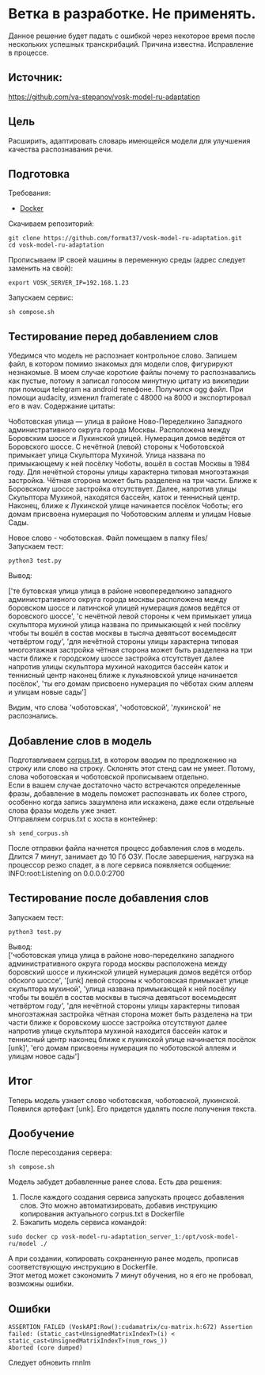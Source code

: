# Ветка в разработке. Не применять.
Данное решение будет падать с ошибкой через некоторое время после нескольких успешных транскрибаций. Причина известна. Исправление в процессе.

## Источник:

https://github.com/va-stepanov/vosk-model-ru-adaptation

## Цель

Расширить, адаптировать словарь имеющейся модели для улучшения качества распознавания речи.

## Подготовка
Требования:   
- [Docker](https://docs.docker.com/engine/install/ubuntu/)

Скачиваем репозиторий:
```
git clone https://github.com/format37/vosk-model-ru-adaptation.git
cd vosk-model-ru-adaptation
```
Прописываем IP своей машины в переменную среды (адрес следует заменить на свой):
```
export VOSK_SERVER_IP=192.168.1.23
```
Запускаем сервис:
```
sh compose.sh
```

## Тестирование перед добавлением слов

Убедимся что модель не распознает контрольное слово. Запишем файл, в котором помимо знакомых для модели слов, фигурируют незнакомые. В моем случае короткие файлы почему то распознавались как пустые, потому я записал голосом минутную цитату из википедии при помощи telegram на android телефоне. Получился ogg файл. При помощи audacity, изменил framerate с 48000 на 8000 и экспортировал его в wav.
Содержание цитаты:  
  
Чо́ботовская улица — улица в районе Ново-Переделкино Западного административного округа города Москвы. Расположена между Боровским шоссе и Лукинской улицей. Нумерация домов ведётся от Боровского шоссе. С нечётной (левой) стороны к Чоботовской примыкает улица Скульптора Мухиной. Улица названа по примыкающему к ней посёлку Чоботы, вошёл в состав Москвы в 1984 году. Для нечётной стороны улицы характерна типовая многоэтажная застройка. Чётная сторона может быть разделена на три части. Ближе к Боровскому шоссе застройка отсутствует. Далее, напротив улицы Скульптора Мухиной, находятся бассейн, каток и теннисный центр. Наконец, ближе к Лукинской улице начинается посёлок Чоботы; его домам присвоена нумерация по Чоботовским аллеям и улицам Новые Сады.  
  
Новое слово - чоботовская. Файл помещаем в папку files/   
Запускаем тест:
```
python3 test.py
```
Вывод:  
  
['те бутовская улица улица в районе новопеределкино западного административного округа города москвы расположена между боровском шоссе и латинской улицей нумерация домов ведётся от боровского шоссе', 'с нечётной левой стороны к чем примыкает улица скульптора мухиной улица названа по примыкающей к ней посёлку чтобы ты вошёл в состав москвы в тысяча девятьсот восемьдесят четвёртом году', 'для нечётной стороны улицы характерна типовая многоэтажная застройка чётная сторона может быть разделена на три части ближе к городскому шоссе застройка отсутствует далее напротив улицы скульптора мухиной находится бассейн каток и теннисный центр наконец ближе к лукьяновской улице начинается посёлок', 'ты его домам присвоено нумерация по чёботах ским аллеям и улицам новые сады']  
  
Видим, что слова 'чоботовская', 'чоботовской', 'лукинской' не распознались.
  
## Добавление слов в модель

Подготавливаем [corpus.txt](https://github.com/format37/vosk-model-ru-adaptation/blob/main/corpus.txt), в котором вводим по предложению на строку или слово на строку. Склонять этот стенд сам не умеет. Потому, слова чоботовская и чоботовской прописываем отдельно.   
Если в вашем случае достаточно часто встречаются определенные фразы, добавление в модель поможет распознавать их более строго, особенно когда запись зашумлена или искажена, даже если отдельные слова фразы модель уже знает.  
Отправляем corpus.txt с хоста в контейнер:
```
sh send_corpus.sh
```
После отправки файла начнется процесс добавления слов в модель. Длится 7 минут, занимает до 10 Гб ОЗУ. После завершения, нагрузка на процессор резко спадет, а в логе сервиса появляется ообщение: INFO:root:Listening on 0.0.0.0:2700   

## Тестирование после добавления слов
Запускаем тест:
```
python3 test.py
```
Вывод:  
['чоботовская улица улица в районе ново-переделкино западного административного округа города москвы расположена между боровский шоссе и лукинской улицей нумерация домов ведётся отбор обского шоссе', '[unk] левой стороны к чоботовская примыкает улице скульптора мухиной', 'улица названа примыкающей к ней посёлку чтобы ты вошёл в состав москвы в тысяча девятьсот восемьдесят четвёртом году', 'для нечётной стороны улицы характерны типовая многоэтажная застройка чётная сторона может быть разделена на три части ближе к боровскому шоссе застройка отсутствуют далее напротив улице скульптора мухиной находится бассейн каток и теннисный центр наконец ближе к лукинской улице начинается посёлок [unk]', 'его домам присвоены нумерация по чоботовской аллеям и улицам новое сады']

## Итог
Теперь модель узнает слово чоботовская, чоботовской, лукинской.  
Появился артефакт [unk]. Его придется удалять после получения текста.  

## Дообучение
После пересоздания сервера:
```
sh compose.sh
```
Модель забудет добавленные ранее слова. Есть два решения:
1. После каждого создания сервиса запускать процесс добавления слов. Это можно автоматизировать, добавив инструкцию копирования актуального corpus.txt в Dockerfile
2. Бэкапить модель сервиса командой:
```
sudo docker cp vosk-model-ru-adaptation_server_1:/opt/vosk-model-ru/model ./
```
А при создании, копировать сохраненную ранее модель, прописав соответствующую инструкцию в Dockerfile.   
Этот метод может сэкономить 7 минут обучения, но я его не пробовал, возможны ошибки.

## Ошибки
```
ASSERTION_FAILED (VoskAPI:Row():cudamatrix/cu-matrix.h:672) Assertion failed: (static_cast<UnsignedMatrixIndexT>(i) < static_cast<UnsignedMatrixIndexT>(num_rows_))
Aborted (core dumped)
```
Следует обновить rnnlm
